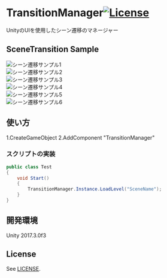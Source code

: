 # TransitionManager[![License](https://img.shields.io/badge/license-MIT-lightgrey.svg?style=flat)](http://mit-license.org)<br>
UnityのUIを使用したシーン遷移のマネージャー<br>

## SceneTransition Sample<br>
<img src="https://78.media.tumblr.com/14349e6ca31f887e7d8a84703312cdbe/tumblr_p3lwx73LWQ1u4382eo1_1280.gif" alt="シーン遷移サンプル1" title="サンプル"><br>
<img src="https://78.media.tumblr.com/ef5c3f6ff4c17df92d8bf2ad35cd0467/tumblr_p3lwxkHmiE1u4382eo1_1280.gif" alt="シーン遷移サンプル2" title="サンプル"><br>
<img src="https://78.media.tumblr.com/1eacd7ba93eaa2ce63350978cff9d7bc/tumblr_p3lwxvaRZW1u4382eo1_1280.gif" alt="シーン遷移サンプル3" title="サンプル"><br>
<img src="https://78.media.tumblr.com/047f8092db3bd2797ee806804b4fb43c/tumblr_p3lwynxVhg1u4382eo1_1280.gif" alt="シーン遷移サンプル4" title="サンプル"><br>
<img src="https://78.media.tumblr.com/501edb93fc8c1f3c29371f3d5d46c1e6/tumblr_p3lwyxzqkN1u4382eo1_1280.gif" alt="シーン遷移サンプル5" title="サンプル"><br>
<img src="https://78.media.tumblr.com/d2894885bdc4ffb8fdf52d5ca09ec381/tumblr_p3lwz7zTk91u4382eo1_1280.gif" alt="シーン遷移サンプル6" title="サンプル"><br>

## 使い方
1.CreateGameObject
2.AddComponent "TransitionManager"

### スクリプトの実装
```csharp
public class Test
{
    void Start()
    {
        TransitionManager.Instance.LoadLevel("SceneName");
    }
}
```


## 開発環境
Unity 2017.3.0f3<br>

## License
See [LICENSE](/LICENSE).

